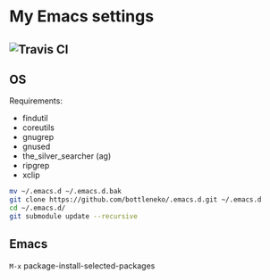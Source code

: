 # My Emacs settings
![Travis CI](https://travis-ci.org/bottleneko/.emacs.d.svg?branch=master)
---


## OS

Requirements:

* findutil
* coreutils
* gnugrep
* gnused
* the_silver_searcher (ag)
* ripgrep
* xclip

```sh
mv ~/.emacs.d ~/.emacs.d.bak
git clone https://github.com/bottleneko/.emacs.d.git ~/.emacs.d
cd ~/.emacs.d/
git submodule update --recursive
```

## Emacs

`M-x` package-install-selected-packages
